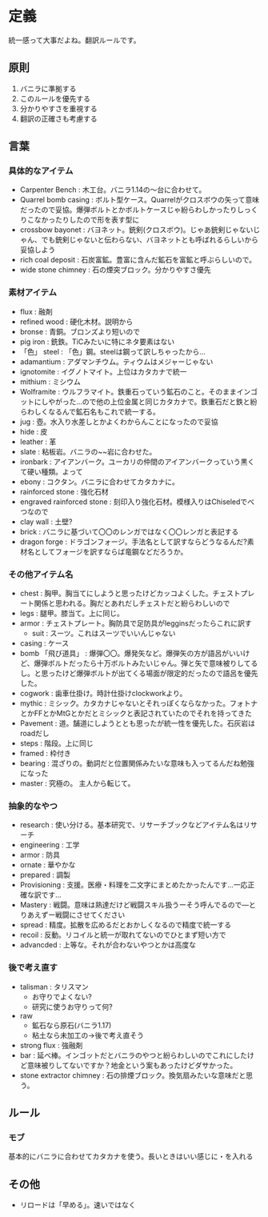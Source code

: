 # 定義

統一感って大事だよね。翻訳ルールです。

## 原則

1. バニラに準拠する
2. このルールを優先する
3. 分かりやすさを重視する
4. 翻訳の正確さも考慮する

## 言葉

### 具体的なアイテム

- Carpenter Bench : 木工台。バニラ1.14の～台に合わせて。
- Quarrel bomb casing : ボルト型ケース。Quarrelがクロスボウの矢って意味だったので妥協。爆弾ボルトとかボルトケースじゃ紛らわしかったりしっくりこなかったりしたので形を表す型に
- crossbow bayonet : バヨネット。銃剣(クロスボウ)。じゃあ銃剣じゃないじゃん、でも銃剣じゃないと伝わらない、バヨネットとも呼ばれるらしいから妥協しよう
- rich coal deposit : 石炭富鉱。豊富に含んだ鉱石を富鉱と呼ぶらしいので。
- wide stone chimney : 石の煙突ブロック。分かりやすさ優先

### 素材アイテム

- flux : 融剤
- refined wood : 硬化木材。説明から
- bronse : 青銅。ブロンズより短いので
- pig iron : 銑鉄。TiCみたいに特にネタ要素はない
- 「色」 steel : 「色」鋼。steelは鋼って訳しちゃったから...
- adamantium : アダマンチウム。ティウムはメジャーじゃない
- ignotomite : イグノトマイト。上位はカタカナで統一
- mithium : ミシウム
- Wolframite : ウルフラマイト。鉄重石っていう鉱石のこと。そのままインゴットにしやがった...ので他の上位金属と同じカタカナで。鉄重石だと鉄と紛らわしくなるんで鉱石名もこれで統一する。
- jug : 壺。水入り水差しとかよくわからんことになったので妥協
- hide : 皮
- leather : 革
- slate : 粘板岩。バニラの~~岩に合わせた。
- ironbark : アイアンバーク。ユーカリの仲間のアイアンバークっていう黒くて硬い種類。よって
- ebony : コクタン。バニラに合わせてカタカナに。
- rainforced stone : 強化石材
- engraved rainforced stone : 刻印入り強化石材。模様入りはChiseledでべつなので
- clay wall : 土壁?
- brick : バニラに基づいて〇〇のレンガではなく〇〇レンガと表記する
- dragon forge : ドラゴンフォージ。手法名として訳すならどうなるんだ?素材名としてフォージを訳すならば竜鋼などだろうか。

### その他アイテム名

- chest : 胸甲。胸当てにしようと思ったけどカッコよくした。チェストプレート関係と思われる。胸だとあれだしチェストだと紛らわしいので
- legs : 腿甲。膝当て。上に同じ。
- armor : チェストプレート。胸防具で足防具がlegginsだったらこれに訳す
  - suit : スーツ。これはスーツでいいんじゃない
- casing : ケース
- bomb 「飛び道具」 : 爆弾〇〇。爆発矢など。爆弾矢の方が語呂がいいけど、爆弾ボルトだったら十万ボルトみたいじゃん。弾と矢で意味被りしてるし。と思ったけど爆弾ボルトが出てくる場面が限定的だったので語呂を優先した。
- cogwork : 歯車仕掛け。時計仕掛けclockworkより。
- mythic : ミシック。カタカナじゃないとそれっぽくならなかった。フォトナとかFFとかMtGとかだとミシックと表記されていたのでそれを持ってきた
- Pavement : 道。舗道にしようととも思ったが統一性を優先した。石灰岩はroadだし
- steps : 階段。上に同じ
- framed : 枠付き
- bearing : 混ざりの。動詞だと位置関係みたいな意味も入ってるんだね勉強になった
- master : 究極の。 主人から転じて。

### 抽象的なやつ

- research : 使い分ける。基本研究で、リサーチブックなどアイテム名はリサーチ
- engineering : 工学
- armor : 防具
- ornate : 華やかな
- prepared : 調製
- Provisioning : 支援。医療・料理を二文字にまとめたかったんです...一応正確な訳です...
- Mastery : 戦闘。意味は熟達だけど戦闘スキル扱うーそう呼んでるので―とりあえずー戦闘にさせてください
- spread : 精度。拡散を広めるだとおかしくなるので精度で統一する
- recoil : 反動。リコイルと統一が取れてないのでひとまず短い方で
- advancded : 上等な。それが合わないやつとかは高度な

### 後で考え直す

- talisman : タリスマン
  - お守りでよくない?
  - 研究に使うお守りって何?
- raw
  - 鉱石なら原石(バニラ1.17)
  - 粘土なら未加工の->後で考え直そう
- strong flux : 強融剤
- bar : 延べ棒。インゴットだとバニラのやつと紛らわしいのでこれにしたけど意味被りしてないですか？地金という案もあったけどダサかった。
- stone extractor chimney : 石の排煙ブロック。換気扇みたいな意味だと思う。

## ルール

### モブ

基本的にバニラに合わせてカタカナを使う。長いときはいい感じに・を入れる

## その他

- リロードは「早める」。速いではなく
